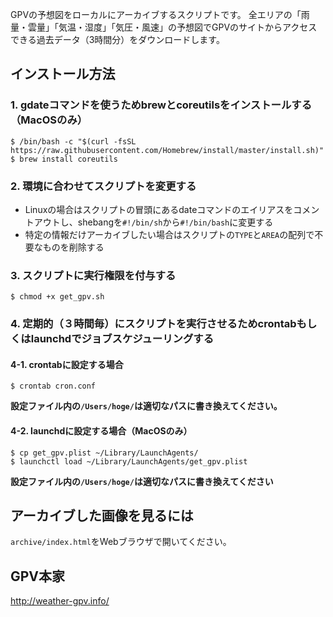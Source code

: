 GPVの予想図をローカルにアーカイブするスクリプトです。
全エリアの「雨量・雲量」「気温・湿度」「気圧・風速」の予想図でGPVのサイトからアクセスできる過去データ（3時間分）をダウンロードします。

## インストール方法
### 1. gdateコマンドを使うためbrewとcoreutilsをインストールする（MacOSのみ）
```
$ /bin/bash -c "$(curl -fsSL https://raw.githubusercontent.com/Homebrew/install/master/install.sh)"
$ brew install coreutils
```

### 2. 環境に合わせてスクリプトを変更する
- Linuxの場合はスクリプトの冒頭にあるdateコマンドのエイリアスをコメントアウトし、shebangを`#!/bin/sh`から`#!/bin/bash`に変更する
- 特定の情報だけアーカイブしたい場合はスクリプトの`TYPE`と`AREA`の配列で不要なものを削除する

### 3. スクリプトに実行権限を付与する
```
$ chmod +x get_gpv.sh
```

### 4. 定期的（３時間毎）にスクリプトを実行させるためcrontabもしくはlaunchdでジョブスケジューリングする
#### 4-1. crontabに設定する場合
```
$ crontab cron.conf
```
**設定ファイル内の`/Users/hoge/`は適切なパスに書き換えてください。**

#### 4-2. launchdに設定する場合（MacOSのみ）
```
$ cp get_gpv.plist ~/Library/LaunchAgents/
$ launchctl load ~/Library/LaunchAgents/get_gpv.plist
```
**設定ファイル内の`/Users/hoge/`は適切なパスに書き換えてください**

## アーカイブした画像を見るには
`archive/index.html`をWebブラウザで開いてください。

## GPV本家
http://weather-gpv.info/
